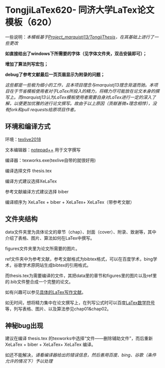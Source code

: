 # TongjiLaTex620- 同济大学LaTex论文模板（620）

一些说明：*本模板基于[Project_marquistj13/TongjiThesis](https://github.com/marquistj13/TongjiThesis)，在其基础上进行了一些更改*

**如直接给出了windows下所需要的字体（见字体文件夹，双击安装即可）；**

**增加了算法列写宏包；**

**debug了参考文献最后一页页眉显示为附录的问题；**

*这些都是一些极为细小的工作，且本项目理念与marquistj13理念背道而驰。本项目在于节省模板使用者对于LaTex所投入的精力，将精力尽可能放在论文本身的撰写上。而marquistj13认为LaTex模板使用者需要自身对LaTex进行一定的深入了解，以便更加优雅的进行论文撰写。故由于以上原因（贡献甚微+理念相悖），没有fork和pull requests给原项目作者。*

## 环境和编译方式

环境：[texlive2018](http://tug.org/texlive/acquire.html)  

文本编辑器：[notepad++](https://notepad-plus-plus.org/) 用于文字撰写  

编译器：texworks.exe(texlive自带的就很好用)

编译选择文件 thesis.tex

编译方式建议选择XeLaTex

参考文献编译方式建议选择 biber

编译顺序为 XeLaTex + biber + XeLaTex+ XeLaTex（带参考文献）

## 文件夹结构

data文件夹里为具体论文的章节（chap）、封面（cover）、附录、致谢等，其中介绍了表格、图片、算法如何在LaTex中撰写。

figures文件夹里为论文所需要的图片。

ref文件夹中为参考文献，参考文献格式为bibtex格式，可以在百度学术，bing学术，谷歌学术原网站生成bibtex的引用格式。

而thesis.tex为需要编译的文件，其把data里的章节和figures里的图片以及ref里的.bib文件整合成一个完整的论文。

如有兴趣可以参见[具体的LaTex写作文献](http://www.latexstudio.net/archives/6058.html)。

如无时间，想将精力集中在论文撰写上，在列写公式时可以百度[LaTex数学符号](https://jingyan.baidu.com/article/4b52d702df537efc5c774bc9.html)等，列写表格、图片、以及算法参见chap01&chap02。

## 神秘bug出现

建议在编译 thesis.tex 的texworks中选择“文件——删除辅助文件”，而后重新 XeLaTex + biber + XeLaTex+ XeLaTex 编译。

如还不能解决，*请看编译器给出的错误信息，然后善用百度、bing、谷歌（条件允许的情况下）予以处理*
